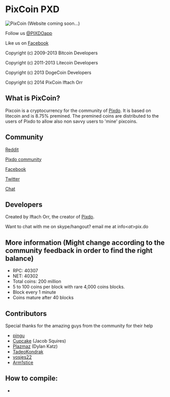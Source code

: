 # PixCoin PXD

![PixCoin](http://pixcoin.org)  (Website coming soon...)


Follow us [@PIXDOapp](http://twitter.com/PIXDOApp)

Like us on [Facebook](http://facebook.com/PIXDOApp)

Copyright (c) 2009-2013 Bitcoin Developers

Copyright (c) 2011-2013 Litecoin Developers

Copyright (c) 2013 DogeCoin Developers

Copyright (c) 2014 PixCoin Iftach Orr

## What is PixCoin?

Pixcoin is a cryptocurrency for the community of [Pixdo](http://pix.do). It is based on litecoin and is 8.75% premined. The premined coins are distributed to the users of Pixdo to allow also non savvy users to 'mine' pixcoins.


## Community

[Reddit](http://www.reddit.com/r/pixdo)

[Pixdo community](http://pix.do/leaderboard)

[Facebook](http://facebook.com/PIXDOApp)

[Twitter](http://twitter.com/PIXDOApp)

[Chat](http://twitter.com/PIXDOApp)





## Developers

Created by Iftach Orr, the creator of [Pixdo](http://pix.do).

Want to chat with me on skype/hangout? email me at info<_at_>pix.do

## More information (Might change according to the community feedback in order to find the right balance)

- RPC: 40307
- NET: 40302
- Total coins: 200 million
- 5 to 100 coins per block with rare 4,000 coins blocks.
- Block every 1 minute
- Coins mature after 40 blocks


## Contributors

Special thanks for the amazing guys from the community for their help

- [pingu](http://www.pingu.net/official_pingu_website_flag_page.htm)
- [Cupcake](https://twitter.com/TheAltCupcake) (Jacob Squires)
- [Plazmaz](http://github.com/Plazmaz) (Dylan Katz)
- [TadeoKondrak](http://github.com/TadeoKondrak)
- [vosjes22](http://www.reddit.com/user/vosjes22/)
- [Arm1stice](https://github.com/Arm1stice)


## How to compile:

-



